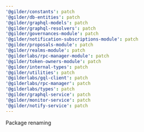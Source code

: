 ```yaml
---
'@gilder/constants': patch
'@gilder/db-entities': patch
'@gilder/graphql-models': patch
'@gilder/graphql-resolvers': patch
'@gilder/governances-module': patch
'@gilder/notification-subscriptions-module': patch
'@gilder/proposals-module': patch
'@gilder/realms-module': patch
'@gilderlabs/rpc-manager-module': patch
'@gilder/token-owners-module': patch
'@gilder/internal-types': patch
'@gilder/utilities': patch
'@gilderlabs/gql-client': patch
'@gilderlabs/rpc-manager': patch
'@gilderlabs/types': patch
'@gilder/graphql-service': patch
'@gilder/monitor-service': patch
'@gilder/notify-service': patch
---
```


Package renaming
